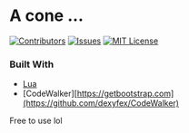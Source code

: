 # A cone ...
<div id="top"></div>

[![Contributors][contributors-shield]][contributors-url]
[![Issues][issues-shield]][issues-url]
[![MIT License][license-shield]][license-url]

### Built With

* [Lua](https://lua.org/)
* [CodeWalker][https://getbootstrap.com](https://github.com/dexyfex/CodeWalker)

Free to use lol


[contributors-shield]: https://img.shields.io/github/contributors/RenatoX56/POPLIFERP_2K22.svg?style=for-the-badge
[contributors-url]: https://github.com/RenatoX56/POPLIFERP_2K22/graphs/contributors
[issues-shield]: https://img.shields.io/github/issues/RenatoX56/POPLIFERP_2K22.svg?style=for-the-badge
[issues-url]: https://github.com/RenatoX56/POPLIFERP_2K22/issues
[license-shield]: https://img.shields.io/github/license/RenatoX56/POPLIFERP_2K22.svg?style=for-the-badge
[license-url]: https://github.com/RenatoX56/POPLIFERP_2K22/blob/master/LICENSE.txt
